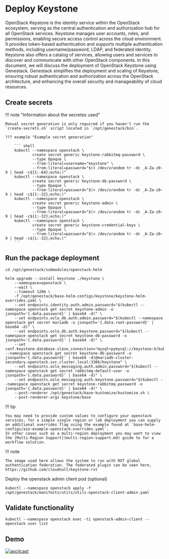 # Deploy Keystone

OpenStack Keystone is the identity service within the OpenStack ecosystem, serving as the central authentication and authorization hub for all OpenStack services. Keystone manages user accounts, roles, and permissions, enabling secure access control across the cloud environment. It provides token-based authentication and supports multiple authentication methods, including username/password, LDAP, and federated identity. Keystone also offers a catalog of services, allowing users and services to discover and communicate with other OpenStack components. In this document, we will discuss the deployment of OpenStack Keystone using Genestack. Genestack simplifies the deployment and scaling of Keystone, ensuring robust authentication and authorization across the OpenStack architecture, and enhancing the overall security and manageability of cloud resources.

## Create secrets

!!! note "Information about the secretes used"

    Manual secret generation is only required if you haven't run the `create-secrets.sh` script located in `/opt/genestack/bin`.

    ??? example "Example secret generation"

        ``` shell
        kubectl --namespace openstack \
                create secret generic keystone-rabbitmq-password \
                --type Opaque \
                --from-literal=username="keystone" \
                --from-literal=password="$(< /dev/urandom tr -dc _A-Za-z0-9 | head -c${1:-64};echo;)"
        kubectl --namespace openstack \
                create secret generic keystone-db-password \
                --type Opaque \
                --from-literal=password="$(< /dev/urandom tr -dc _A-Za-z0-9 | head -c${1:-32};echo;)"
        kubectl --namespace openstack \
                create secret generic keystone-admin \
                --type Opaque \
                --from-literal=password="$(< /dev/urandom tr -dc _A-Za-z0-9 | head -c${1:-32};echo;)"
        kubectl --namespace openstack \
                create secret generic keystone-credential-keys \
                --type Opaque \
                --from-literal=password="$(< /dev/urandom tr -dc _A-Za-z0-9 | head -c${1:-32};echo;)"
        ```

## Run the package deployment

``` shell
cd /opt/genestack/submodules/openstack-helm

helm upgrade --install keystone ./keystone \
    --namespace=openstack \
    --wait \
    --timeout 120m \
    -f /opt/genestack/base-helm-configs/keystone/keystone-helm-overrides.yaml \
    --set endpoints.identity.auth.admin.password="$(kubectl --namespace openstack get secret keystone-admin -o jsonpath='{.data.password}' | base64 -d)" \
    --set endpoints.oslo_db.auth.admin.password="$(kubectl --namespace openstack get secret mariadb -o jsonpath='{.data.root-password}' | base64 -d)" \
    --set endpoints.oslo_db.auth.keystone.password="$(kubectl --namespace openstack get secret keystone-db-password -o jsonpath='{.data.password}' | base64 -d)" \
    --set conf.keystone.database.slave_connection="mysql+pymysql://keystone:$(kubectl --namespace openstack get secret keystone-db-password -o jsonpath='{.data.password}' | base64 -d)@mariadb-cluster-secondary.openstack.svc.cluster.local:3306/keystone" \
    --set endpoints.oslo_messaging.auth.admin.password="$(kubectl --namespace openstack get secret rabbitmq-default-user -o jsonpath='{.data.password}' | base64 -d)" \
    --set endpoints.oslo_messaging.auth.keystone.password="$(kubectl --namespace openstack get secret keystone-rabbitmq-password -o jsonpath='{.data.password}' | base64 -d)" \
    --post-renderer /opt/genestack/base-kustomize/kustomize.sh \
    --post-renderer-args keystone/base
```

!!! tip

    You may need to provide custom values to configure your openstack services, for a simple single region or lab deployment you can supply an additional overrides flag using the example found at `base-helm-configs/aio-example-openstack-overrides.yaml`.
    In other cases such as a multi-region deployment you may want to view the [Multi-Region Support](multi-region-support.md) guide to for a workflow solution.

!!! note

    The image used here allows the system to run with RXT global authentication federation. The federated plugin can be seen here, https://github.com/cloudnull/keystone-rxt

Deploy the openstack admin client pod (optional)

``` shell
kubectl --namespace openstack apply -f /opt/genestack/manifests/utils/utils-openstack-client-admin.yaml
```

## Validate functionality

``` shell
kubectl --namespace openstack exec -ti openstack-admin-client -- openstack user list
```

## Demo

[![asciicast](https://asciinema.org/a/629802.svg)](https://asciinema.org/a/629802)
